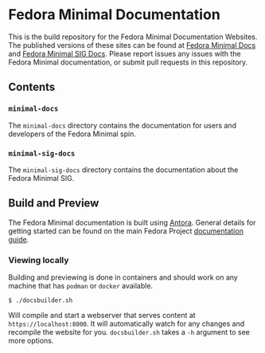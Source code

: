 # Fedora Minimal Documentation

This is the build repository for the Fedora Minimal Documentation Websites. The published versions of these sites can be found at [Fedora Minimal Docs](https://docs.fedoraproject.org/en-US/minimal/) and [Fedora Minimal SIG Docs](https://docs.fedoraproject.org/en-US/minimal-sig/). Please report issues any issues with the Fedora Minimal documentation, or submit pull requests in this repository.

## Contents

### `minimal-docs`

The `minimal-docs` directory contains the documentation for users and developers of the Fedora Minimal spin.

### `minimal-sig-docs`

The `minimal-sig-docs` directory contains the documentation about the Fedora Minimal SIG.

## Build and Preview

The Fedora Minimal documentation is built using [Antora](https://antora.org). General details for getting started can be found on the main Fedora Project [documentation guide](https://docs.fedoraproject.org/en-US/fedora-docs/contributing-docs/).

### Viewing locally

Building and previewing is done in containers and should work on any machine that has `podman` or `docker` available.

```console
$ ./docsbuilder.sh
```

Will compile and start a webserver that serves content at `https://localhost:8000`. It will automatically watch for any changes and recompile the website for you. `docsbuilder.sh` takes a `-h` argument to see more options.
